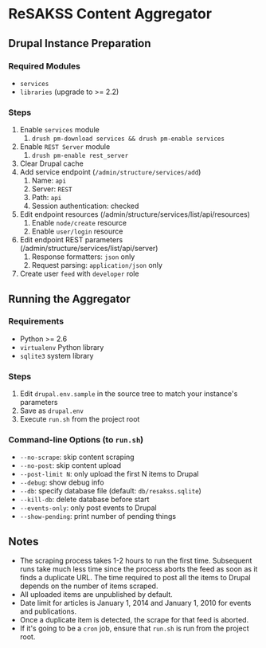 ReSAKSS Content Aggregator
==========================

Drupal Instance Preparation
---------------------------

### Required Modules
* `services` 
* `libraries` (upgrade to >= 2.2)

### Steps
1. Enable `services` module
    1. `drush pm-download services && drush pm-enable services`
2. Enable `REST Server` module
    1. `drush pm-enable rest_server`
2. Clear Drupal cache
3. Add service endpoint (`/admin/structure/services/add`)
    1. Name: `api`
    2. Server: `REST`
    3. Path: `api`
    4. Session authentication: checked
4. Edit endpoint resources (/admin/structure/services/list/api/resources)
    1. Enable `node/create` resource
    2. Enable `user/login` resource
5. Edit endpoint REST parameters (/admin/structure/services/list/api/server)
    1. Response formatters: `json` only
    2. Request parsing: `application/json` only
6. Create user `feed` with `developer` role

Running the Aggregator
----------------------

### Requirements
* Python >= 2.6
* `virtualenv` Python library
* `sqlite3` system library

### Steps  
1. Edit `drupal.env.sample` in the source tree to match your instance's parameters
2. Save as `drupal.env`
3. Execute `run.sh` from the project root

### Command-line Options (to `run.sh`)
* `--no-scrape`: skip content scraping
* `--no-post`: skip content upload
* `--post-limit N`: only upload the first N items to Drupal
* `--debug`: show debug info
* `--db`: specify database file (default: `db/resakss.sqlite`)
* `--kill-db`: delete database before start
* `--events-only`: only post events to Drupal
* `--show-pending`: print number of pending things

Notes
-----  
* The scraping process takes 1-2 hours to run the first time. Subsequent runs take much less time since the process aborts the feed as soon as it finds a duplicate URL. The time required to post all the items to Drupal depends on the number of items scraped.
* All uploaded items are unpublished by default.
* Date limit for articles is January 1, 2014 and January 1, 2010 for events and publications.
* Once a duplicate item is detected, the scrape for that feed is aborted.
* If it's going to be a `cron` job, ensure that `run.sh` is run from the project root.
  
